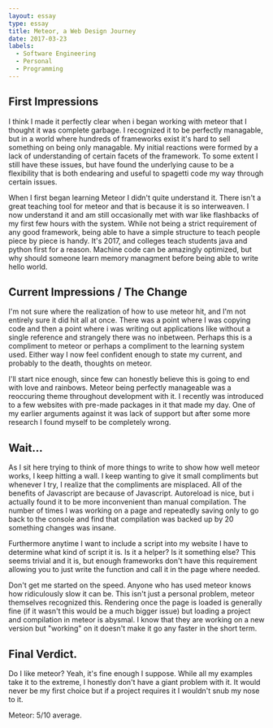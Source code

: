 ```yaml
---
layout: essay
type: essay
title: Meteor, a Web Design Journey
date: 2017-03-23
labels:
  - Software Engineering
  - Personal
  - Programming
---
```


## First Impressions

I think I made it perfectly clear when i began working with meteor that I thought it was complete garbage. I recognized it to be perfectly managable, but in a world where hundreds of frameworks exist it's hard to sell something on being only managable. My initial reactions were formed by a lack of understanding of certain facets of the framework. To some extent I still have these issues, but have found the underlying cause to be a flexibility that is both endearing and useful to spagetti code my way through certain issues. 

When I first began learning Meteor I didn't quite understand it. There isn't a great teaching tool for meteor and that is because it is so interweaven. I now understand it and am still occasionally met with war like flashbacks of my first few hours with the system. While not being a strict requirement of any good framework, being able to have a simple structure to teach people piece by piece is handy. It's 2017, and colleges teach students java and python first for a reason. Machine code can be amazingly optimized, but why should someone learn memory managment before being able to write hello world. 

## Current Impressions / The Change

I'm not sure where the realization of how to use meteor hit, and I'm not entirely sure it did hit all at once. There was a point where I was copying code and then a point where i was writing out applications like without a single reference and strangely there was no inbetween. Perhaps this is a compliment to meteor or perhaps a compliment to the learning system used. Either way I now feel confident enough to state my current, and probably to the death, thoughts on meteor. 

I'll start nice enough, since few can honestly believe this is going to end with love and rainbows. Meteor being perfectly manageable was a reoccuring theme throughout development with it. I recently was introduced to a few websites with pre-made packages in it that made my day. One of my earlier arguments against it was lack of support but after some more research I found myself to be completely wrong. 

## Wait... 

As I sit here trying to think of more things to write to show how well meteor works, I keep hitting a wall. I keep wanting to give it small compliments but whenever I try, I realize that the compliments are misplaced. All of the benefits of Javascript are because of Javascript. Autoreload is nice, but i actually found it to be more inconvenient than manual compilation. The number of times I was working on a page and repeatedly saving only to go back to the console and find that compilation was backed up by 20 something changes was insane. 

Furthermore anytime I want to include a script into my website I have to determine what kind of script it is. Is it a helper? Is it something else? This seems trivial and it is, but enough frameworks don't have this requirement allowing you to just write the function and call it in the page where needed. 

Don't get me started on the speed. Anyone who has used meteor knows how ridiculously slow it can be. This isn't just a personal problem, meteor themselves recognized this. Rendering once the page is loaded is generally fine (if it wasn't this would be a much bigger issue) but loading a project and compilation in meteor is abysmal. I know that they are working on a new version but "working" on it doesn't make it go any faster in the short term. 

## Final Verdict.
Do I like meteor?
Yeah, it's fine enough I suppose. While all my examples take it to the extreme, I honestly don't have a giant problem with it. It would never be my first choice but if a project requires it I wouldn't snub my nose to it. 

Meteor: 5/10 average.
